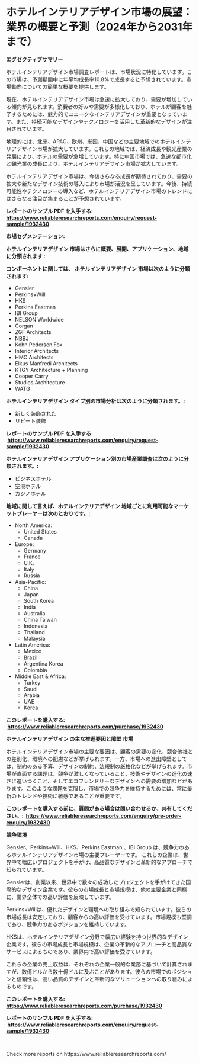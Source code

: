 <p><h1>ホテルインテリアデザイン市場の展望：業界の概要と予測（2024年から2031年まで）</h1></p><p><strong>エグゼクティブサマリー</strong></p>
<p><p>ホテルインテリアデザイン市場調査レポートは、市場状況に特化しています。この市場は、予測期間中に年平均成長率10.8%で成長すると予想されています。市場動向についての簡単な概要を提供します。</p><p>現在、ホテルインテリアデザイン市場は急速に拡大しており、需要が増加している傾向が見られます。消費者の好みや需要が多様化しており、ホテルが顧客を魅了するためには、魅力的でユニークなインテリアデザインが重要となっています。また、持続可能なデザインやテクノロジーを活用した革新的なデザインが注目されています。</p><p>地理的には、北米、APAC、欧州、米国、中国などの主要地域でのホテルインテリアデザイン市場が拡大しています。これらの地域では、経済成長や観光産業の発展により、ホテルの需要が急増しています。特に中国市場では、急速な都市化と観光業の成長により、ホテルインテリアデザイン市場が拡大しています。</p><p>ホテルインテリアデザイン市場は、今後さらなる成長が期待されており、需要の拡大や新たなデザイン技術の導入により市場が活況を呈しています。今後、持続可能性やテクノロジーの導入など、ホテルインテリアデザイン市場のトレンドにはさらなる注目が集まることが予想されています。</p></p>
<p><strong>レポートのサンプル PDF を入手する: <a href="https://www.reliableresearchreports.com/enquiry/request-sample/1932430">https://www.reliableresearchreports.com/enquiry/request-sample/1932430</a></strong></p>
<p><strong>市場セグメンテーション:</strong></p>
<p><strong> ホテルインテリアデザイン 市場はさらに概要、展開、アプリケーション、地域に分類されます :</strong></p>
<p><strong>コンポーネントに関しては、 ホテルインテリアデザイン 市場は次のように分類されます: &nbsp;</strong></p>
<p><ul><li>Gensler</li><li>Perkins+Will</li><li>HKS</li><li>Perkins Eastman</li><li>IBI Group</li><li>NELSON Worldwide</li><li>Corgan</li><li>ZGF Architects</li><li>NBBJ</li><li>Kohn Pedersen Fox</li><li>Interior Architects</li><li>HMC Architects</li><li>Elkus Manfredi Architects</li><li>KTGY Architecture + Planning</li><li>Cooper Carry</li><li>Studios Architecture</li><li>WATG</li></ul></p>
<p><strong> ホテルインテリアデザイン タイプ別の市場分析は次のように分類されます。:</strong></p>
<p><ul><li>新しく装飾された</li><li>リピート装飾</li></ul></p>
<p><strong>レポートのサンプル PDF を入手する: &nbsp;<a href="https://www.reliableresearchreports.com/enquiry/request-sample/1932430">https://www.reliableresearchreports.com/enquiry/request-sample/1932430</a></strong></p>
<p><strong> ホテルインテリアデザイン アプリケーション別の市場産業調査は次のように分類されます。:</strong></p>
<p><ul><li>ビジネスホテル</li><li>空港ホテル</li><li>カジノホテル</li></ul></p>
<p><strong>地域に関して言えば、ホテルインテリアデザイン 地域ごとに利用可能なマーケットプレーヤーは次のとおりです。:</strong></p>
<p><ul>
    <li>
        North America:
        <ul>
            <li>United States</li>
            <li>Canada</li>
        </ul>
    </li>
    <li>
        Europe:
        <ul>
            <li>Germany</li>
            <li>France</li>
            <li>U.K.</li>
            <li>Italy</li>
            <li>Russia</li>
        </ul>
    </li>
    <li>
        Asia-Pacific:
        <ul>
            <li>China</li>
            <li>Japan</li>
            <li>South Korea</li>
            <li>India</li>
            <li>Australia</li>
            <li>China Taiwan</li>
            <li>Indonesia</li>
            <li>Thailand</li>
            <li>Malaysia</li>
        </ul>
    </li>
    <li>
        Latin America:
        <ul>
            <li>Mexico</li>
            <li>Brazil</li>
            <li>Argentina Korea</li>
            <li>Colombia</li>
        </ul>
    </li>
    <li>
        Middle East & Africa:
        <ul>
            <li>Turkey</li>
            <li>Saudi</li>
            <li>Arabia</li>
            <li>UAE</li>
            <li>Korea</li>
        </ul>
    </li>
    </ul></p>
<p><strong>このレポートを購入する: &nbsp;<a href="https://www.reliableresearchreports.com/purchase/1932430">https://www.reliableresearchreports.com/purchase/1932430</a></strong></p>
<p><strong>ホテルインテリアデザイン の主な推進要因と障壁 市場</strong></p>
<p><p>ホテルインテリアデザイン市場の主要な要因は、顧客の需要の変化、競合他社との差別化、環境への配慮などが挙げられます。一方、市場への進出障壁としては、制約のある予算、デザインの制約、法規制の厳格化などが挙げられます。市場が直面する課題は、競争が激しくなっていること、技術やデザインの進化の速さに追いつくこと、そしてエコフレンドリーなデザインへの需要の増加などがあります。このような課題を克服し、市場での競争力を維持するためには、常に最新のトレンドや技術に敏感であることが重要です。</p></p>
<p><strong>このレポートを購入する前に、質問がある場合は問い合わせるか、共有してください。:&nbsp; <a href="https://www.reliableresearchreports.com/enquiry/pre-order-enquiry/1932430">https://www.reliableresearchreports.com/enquiry/pre-order-enquiry/1932430</a></strong></p>
<p><strong>競争環境</strong></p>
<p><p>Gensler、Perkins+Will、HKS、Perkins Eastman 、IBI Group は、競争力のあるホテルインテリアデザイン市場の主要プレーヤーです。 これらの企業は、世界中で幅広いプロジェクトを手がけ、高品質なデザインと革新的なアプローチで知られています。</p><p>Genslerは、創業以来、世界中で数々の成功したプロジェクトを手がけてきた国際的なデザイン企業です。彼らの市場成長と市場規模は、他の主要企業と同様に、業界全体での高い評価を反映しています。</p><p>Perkins+Willは、優れたデザインと環境への取り組みで知られています。彼らの市場成長は安定しており、顧客からの高い評価を受けています。市場規模も堅調であり、競争力のあるポジションを維持しています。</p><p>HKSは、ホテルインテリアデザイン分野で幅広い経験を持つ世界的なデザイン企業です。彼らの市場成長と市場規模は、企業の革新的なアプローチと高品質なサービスによるものであり、業界内で高い評価を受けています。</p><p>これらの企業の売上収益は、それぞれの企業一般的な業務に基づいて計算されますが、数億ドルから数十億ドルに及ぶことがあります。彼らの市場でのポジションと信頼性は、高い品質のデザインと革新的なソリューションへの取り組みによるものです。</p></p>
<p><strong>このレポートを購入する: &nbsp; <a href="https://www.reliableresearchreports.com/purchase/1932430">https://www.reliableresearchreports.com/purchase/1932430</a></strong></p>
<p><strong>レポートのサンプル PDF を入手する: &nbsp;<a href="https://www.reliableresearchreports.com/enquiry/request-sample/1932430">https://www.reliableresearchreports.com/enquiry/request-sample/1932430</a></strong><strong></strong></p>
<p>&nbsp;</p>
<p>Check more reports on https://www.reliableresearchreports.com/</p>